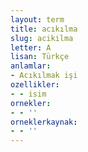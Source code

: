 ```yaml
---
layout: term
title: acıkılma
slug: acikilma
letter: A
lisan: Türkçe
anlamlar:
- Acıkılmak işi
ozellikler:
- - isim
ornekler:
- - ''
orneklerkaynak:
- - ''
---
```

